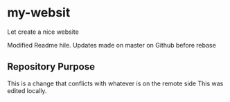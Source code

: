 # my-websit

Let create a nice website

Modified Readme hile.
Updates made on master on Github before rebase

## Repository Purpose

This is a change that conflicts
with whatever is on the remote side
This was edited locally.
